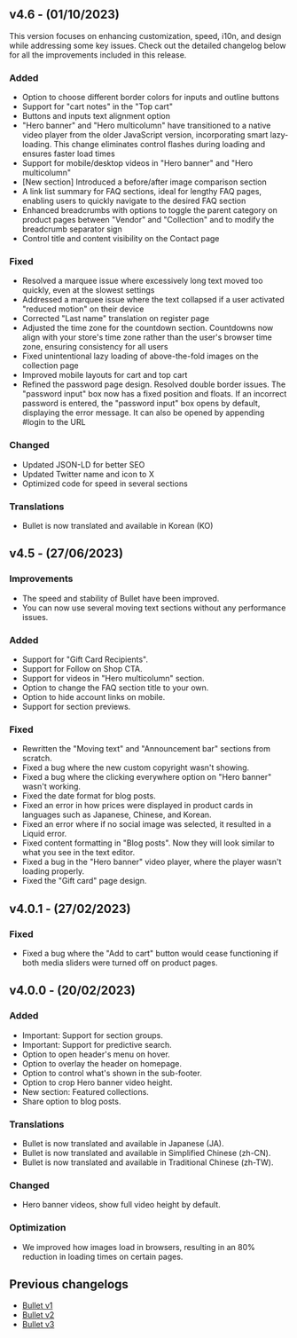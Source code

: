 ## v4.6 - (01/10/2023)

This version focuses on enhancing customization, speed, i10n, and design while addressing some key issues. Check out the detailed changelog below for all the improvements included in this release.

### Added
- Option to choose different border colors for inputs and outline buttons
- Support for "cart notes" in the "Top cart"
- Buttons and inputs text alignment option
- "Hero banner" and "Hero multicolumn" have transitioned to a native video player from the older JavaScript version, incorporating smart lazy-loading. This change eliminates control flashes during loading and ensures faster load times
- Support for mobile/desktop videos in "Hero banner" and "Hero multicolumn"
- [New section] Introduced a before/after image comparison section
- A link list summary for FAQ sections, ideal for lengthy FAQ pages, enabling users to quickly navigate to the desired FAQ section
- Enhanced breadcrumbs with options to toggle the parent category on product pages between "Vendor" and "Collection" and to modify the breadcrumb separator sign
- Control title and content visibility on the Contact page

### Fixed
- Resolved a marquee issue where excessively long text moved too quickly, even at the slowest settings
- Addressed a marquee issue where the text collapsed if a user activated "reduced motion" on their device
- Corrected "Last name" translation on register page
- Adjusted the time zone for the countdown section. Countdowns now align with your store's time zone rather than the user's browser time zone, ensuring consistency for all users
- Fixed unintentional lazy loading of above-the-fold images on the collection page
- Improved mobile layouts for cart and top cart
- Refined the password page design. Resolved double border issues. The "password input" box now has a fixed position and floats. If an incorrect password is entered, the "password input" box opens by default, displaying the error message. It can also be opened by appending #login to the URL

### Changed
- Updated JSON-LD for better SEO 
- Updated Twitter name and icon to X
- Optimized code for speed in several sections

### Translations
- Bullet is now translated and available in Korean (KO)


## v4.5 - (27/06/2023)

### Improvements
- The speed and stability of Bullet have been improved.
- You can now use several moving text sections without any performance issues.

### Added
- Support for "Gift Card Recipients".
- Support for Follow on Shop CTA.
- Support for videos in "Hero multicolumn" section.
- Option to change the FAQ section title to your own.
- Option to hide account links on mobile.
- Support for section previews.

### Fixed
- Rewritten the "Moving text" and "Announcement bar" sections from scratch.
- Fixed a bug where the new custom copyright wasn't showing.
- Fixed a bug where the clicking everywhere option on "Hero banner" wasn't working.
- Fixed the date format for blog posts.
- Fixed an error in how prices were displayed in product cards in languages such as Japanese, Chinese, and Korean.
- Fixed an error where if no social image was selected, it resulted in a Liquid error.
- Fixed content formatting in "Blog posts". Now they will look similar to what you see in the text editor.
- Fixed a bug in the "Hero banner" video player, where the player wasn't loading properly.
- Fixed the "Gift card" page design.


## v4.0.1 - (27/02/2023)

### Fixed
- Fixed a bug where the "Add to cart" button would cease functioning if both media sliders were turned off on product pages.


## v4.0.0 - (20/02/2023)

### Added
- Important: Support for section groups.
- Important: Support for predictive search.
- Option to open header's menu on hover.
- Option to overlay the header on homepage.
- Option to control what's shown in the sub-footer.
- Option to crop Hero banner video height.
- New section: Featured collections.
- Share option to blog posts.


### Translations
- Bullet is now translated and available in Japanese (JA).
- Bullet is now translated and available in Simplified Chinese (zh-CN).
- Bullet is now translated and available in Traditional Chinese (zh-TW).


### Changed 
- Hero banner videos, show full video height by default.


### Optimization
- We improved how images load in browsers, resulting in an 80% reduction in loading times on certain pages.


## Previous changelogs
- [Bullet v1](https://raw.githubusercontent.com/openxthinking/changelogs/master/bullet/v1.md)
- [Bullet v2](https://raw.githubusercontent.com/openxthinking/changelogs/master/bullet/v2.md)
- [Bullet v3](https://raw.githubusercontent.com/openxthinking/changelogs/master/bullet/v3.md)
